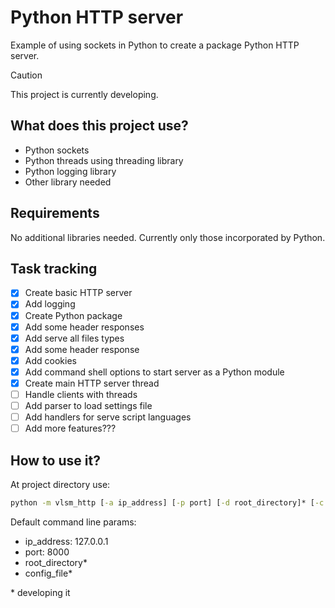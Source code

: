 # Python HTTP server

Example of using sockets in Python to create a package Python HTTP server.

> [!CAUTION]
> This project is currently developing.

## What does this project use?
- Python sockets
- Python threads using threading library
- Python logging library
- Other library needed

## Requirements
No additional libraries needed. Currently only those incorporated by Python.

## Task tracking
- [x] Create basic HTTP server
- [x] Add logging
- [x] Create Python package
- [x] Add some header responses
- [x] Add serve all files types
- [x] Add some header response
- [x] Add cookies
- [x] Add command shell options to start server as a Python module
- [x] Create main HTTP server thread
- [ ] Handle clients with threads
- [ ] Add parser to load settings file
- [ ] Add handlers for serve script languages
- [ ] Add more features???

## How to use it?
At project directory use:
```cmd
python -m vlsm_http [-a ip_address] [-p port] [-d root_directory]* [-c config_file]* [-h]
```
Default command line params:
- ip_address: 127.0.0.1
- port: 8000
- root_directory*
- config_file*

\* developing it
